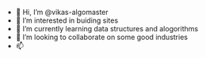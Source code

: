 - 👋 Hi, I’m @vikas-algomaster
- 👀 I’m interested in buiding sites
- 🌱 I’m currently learning data structures and alogorithms
- 💞️ I’m looking to collaborate on some good industries
- 📫 

<!---
vikas-algomaster/vikas-algomaster is a ✨ special ✨ repository because its `README.md` (this file) appears on your GitHub profile.
You can click the Preview link to take a look at your changes.
--->
